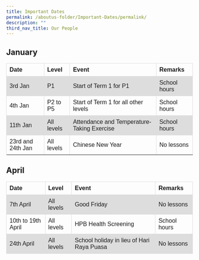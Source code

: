 ```yaml
---
title: Important Dates
permalink: /aboutus-folder/Important-Dates/permalink/
description: ""
third_nav_title: Our People
---
```



<h2>January</h2>

<table>
  <tbody><tr>
	<th>Date</th>
    <th>Level</th>
    <th>Event</th>
    <th>Remarks</th>
  </tr>
  <tr>
    <td>3rd Jan</td>
    <td>P1</td>
    <td>Start of Term 1 for P1</td>
    <td>School hours </td>
  </tr>
  <tr>
    <td>4th Jan</td>
    <td>P2 to P5 </td>
    <td>Start of Term 1 for all other levels</td>
    <td>School hours </td>
  </tr>
  <tr>
    <td>11th Jan</td>
    <td>All levels </td>
    <td>Attendance and Temperature-Taking Exercise</td>
    <td>School hours </td>
  </tr>
  <tr>
    <td>23rd and 24th Jan</td>
    <td>All levels </td>
    <td>Chinese New Year</td>
    <td>No lessons</td>
  </tr>
  <tr>
  
  </tr>
</tbody></table>


	
	


<style>
table {
  font-family: arial, sans-serif;
  border-collapse: collapse;
  width: 100%;
}

td, th {
  border: 1px solid #dddddd;
  text-align: left;
  padding: 8px;
}

tr:nth-child(even) {
  background-color: #dddddd;
}
</style>



<h2>April</h2>

<table>
  <tbody><tr>
	<th>Date</th>
    <th>Level</th>
    <th>Event</th>
    <th>Remarks</th>
  </tr>
  <tr>
    <td>7th April</td>
    <td>All levels</td>
    <td>Good Friday</td>
    <td>No lessons </td>
  </tr>
  <tr>
    <td>10th to 19th April</td>
    <td>All levels </td>
    <td>HPB Health Screening</td>
    <td>School hours </td>
  </tr>
  <tr>
    <td>24th April</td>
    <td>All levels </td>
    <td>School holiday in lieu of Hari Raya Puasa</td>
    <td>No lessons </td>
 
	
</tr></tbody></table>